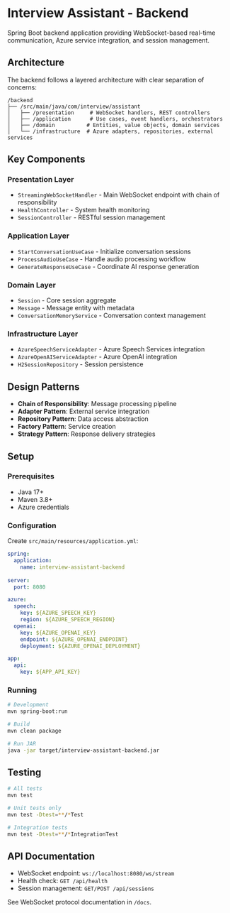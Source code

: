 # Interview Assistant - Backend

Spring Boot backend application providing WebSocket-based real-time communication, Azure service integration, and session management.

## Architecture

The backend follows a layered architecture with clear separation of concerns:

```
/backend
├── /src/main/java/com/interview/assistant
│   ├── /presentation     # WebSocket handlers, REST controllers
│   ├── /application      # Use cases, event handlers, orchestrators
│   ├── /domain          # Entities, value objects, domain services
│   └── /infrastructure  # Azure adapters, repositories, external services
```

## Key Components

### Presentation Layer
- `StreamingWebSocketHandler` - Main WebSocket endpoint with chain of responsibility
- `HealthController` - System health monitoring
- `SessionController` - RESTful session management

### Application Layer  
- `StartConversationUseCase` - Initialize conversation sessions
- `ProcessAudioUseCase` - Handle audio processing workflow
- `GenerateResponseUseCase` - Coordinate AI response generation

### Domain Layer
- `Session` - Core session aggregate
- `Message` - Message entity with metadata
- `ConversationMemoryService` - Conversation context management

### Infrastructure Layer
- `AzureSpeechServiceAdapter` - Azure Speech Services integration
- `AzureOpenAIServiceAdapter` - Azure OpenAI integration
- `H2SessionRepository` - Session persistence

## Design Patterns

- **Chain of Responsibility**: Message processing pipeline
- **Adapter Pattern**: External service integration
- **Repository Pattern**: Data access abstraction
- **Factory Pattern**: Service creation
- **Strategy Pattern**: Response delivery strategies

## Setup

### Prerequisites
- Java 17+
- Maven 3.8+
- Azure credentials

### Configuration

Create `src/main/resources/application.yml`:

```yaml
spring:
  application:
    name: interview-assistant-backend
    
server:
  port: 8080

azure:
  speech:
    key: ${AZURE_SPEECH_KEY}
    region: ${AZURE_SPEECH_REGION}
  openai:
    key: ${AZURE_OPENAI_KEY}
    endpoint: ${AZURE_OPENAI_ENDPOINT}
    deployment: ${AZURE_OPENAI_DEPLOYMENT}

app:
  api:
    key: ${APP_API_KEY}
```

### Running

```bash
# Development
mvn spring-boot:run

# Build
mvn clean package

# Run JAR
java -jar target/interview-assistant-backend.jar
```

## Testing

```bash
# All tests
mvn test

# Unit tests only
mvn test -Dtest=**/*Test

# Integration tests
mvn test -Dtest=**/*IntegrationTest
```

## API Documentation

- WebSocket endpoint: `ws://localhost:8080/ws/stream`
- Health check: `GET /api/health`
- Session management: `GET/POST /api/sessions`

See WebSocket protocol documentation in `/docs`.
